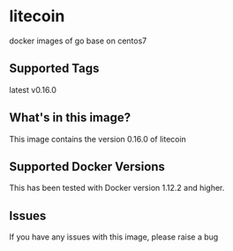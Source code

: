 # litecoin
docker images of go base on centos7

## Supported Tags
latest
v0.16.0


## What's in this image?
This image contains the version 0.16.0 of litecoin


## Supported Docker Versions
This has been tested with Docker version 1.12.2 and higher.

## Issues
If you have any issues with this image, please raise a bug

